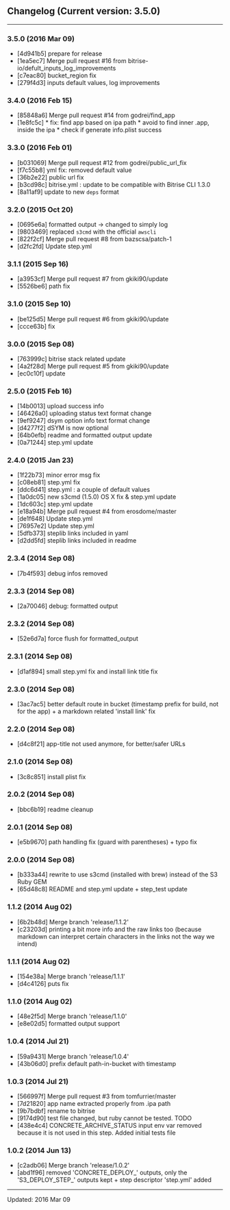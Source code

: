 ## Changelog (Current version: 3.5.0)

-----------------

### 3.5.0 (2016 Mar 09)

* [4d941b5] prepare for release
* [1ea5ec7] Merge pull request #16 from bitrise-io/defult_inputs_log_improvements
* [c7eac80] bucket_region fix
* [279f4d3] inputs default values, log improvements

### 3.4.0 (2016 Feb 15)

* [85848a6] Merge pull request #14 from godrei/find_app
* [1e8fc5c] * fix: find app based on ipa path * avoid to find inner .app, inside the ipa * check if generate info.plist success

### 3.3.0 (2016 Feb 01)

* [b031069] Merge pull request #12 from godrei/public_url_fix
* [f7c55b8] yml fix: removed default value
* [36b2e22] public url fix
* [b3cd98c] bitrise.yml : update to be compatible with Bitrise CLI 1.3.0
* [8a11af9] update to new `deps` format

### 3.2.0 (2015 Oct 20)

* [0695e6a] formatted output -> changed to simply log
* [9803469] replaced `s3cmd` with the official `awscli`
* [822f2cf] Merge pull request #8 from bazscsa/patch-1
* [d2fc2fd] Update step.yml

### 3.1.1 (2015 Sep 16)

* [a3953cf] Merge pull request #7 from gkiki90/update
* [5526be6] path fix

### 3.1.0 (2015 Sep 10)

* [be125d5] Merge pull request #6 from gkiki90/update
* [ccce63b] fix

### 3.0.0 (2015 Sep 08)

* [763999c] bitrise stack related update
* [4a2f28d] Merge pull request #5 from gkiki90/update
* [ec0c10f] update

### 2.5.0 (2015 Feb 16)

* [14b0013] upload success info
* [46426a0] uploading status text format change
* [9ef9247] dsym option info text format change
* [d4277f2] dSYM is now optional
* [64b0efb] readme and formatted output update
* [0a71244] step.yml update

### 2.4.0 (2015 Jan 23)

* [1f22b73] minor error msg fix
* [c08eb81] step.yml fix
* [ddc6d41] step.yml : a couple of default values
* [1a0dc05] new s3cmd (1.5.0) OS X fix & step.yml update
* [1dc603c] step.yml update
* [e18a94b] Merge pull request #4 from erosdome/master
* [de1f648] Update step.yml
* [76957e2] Update step.yml
* [5dfb373] steplib links included in yaml
* [d2dd5fd] steplib links included in readme

### 2.3.4 (2014 Sep 08)

* [7b4f593] debug infos removed

### 2.3.3 (2014 Sep 08)

* [2a70046] debug: formatted output

### 2.3.2 (2014 Sep 08)

* [52e6d7a] force flush for formatted_output

### 2.3.1 (2014 Sep 08)

* [d1af894] small step.yml fix and install link title fix

### 2.3.0 (2014 Sep 08)

* [3ac7ac5] better default route in bucket (timestamp prefix for build, not for the app) + a markdown related 'install link' fix

### 2.2.0 (2014 Sep 08)

* [d4c8f21] app-title not used anymore, for better/safer URLs

### 2.1.0 (2014 Sep 08)

* [3c8c851] install plist fix

### 2.0.2 (2014 Sep 08)

* [bbc6b19] readme cleanup

### 2.0.1 (2014 Sep 08)

* [e5b9670] path handling fix (guard with parentheses) + typo fix

### 2.0.0 (2014 Sep 08)

* [b333a44] rewrite to use s3cmd (installed with brew) instead of the S3 Ruby GEM
* [65d48c8] README and step.yml update + step_test update

### 1.1.2 (2014 Aug 02)

* [6b2b48d] Merge branch 'release/1.1.2'
* [c23203d] printing a bit more info and the raw links too (because markdown can interpret certain characters in the links not the way we intend)

### 1.1.1 (2014 Aug 02)

* [154e38a] Merge branch 'release/1.1.1'
* [d4c4126] puts fix

### 1.1.0 (2014 Aug 02)

* [48e2f5d] Merge branch 'release/1.1.0'
* [e8e02d5] formatted output support

### 1.0.4 (2014 Jul 21)

* [59a9431] Merge branch 'release/1.0.4'
* [43b06d0] prefix default path-in-bucket with timestamp

### 1.0.3 (2014 Jul 21)

* [566997f] Merge pull request #3 from tomfurrier/master
* [7d21820] app name extracted properly from .ipa path
* [9b7bdbf] rename to bitrise
* [9174d90] test file changed, but ruby cannot be tested. TODO
* [438e4c4] CONCRETE_ARCHIVE_STATUS input env var removed because it is not used in this step. Added initial tests file

### 1.0.2 (2014 Jun 13)

* [c2adb06] Merge branch 'release/1.0.2'
* [abd1f96] removed 'CONCRETE_DEPLOY_' outputs, only the 'S3_DEPLOY_STEP_' outputs kept + step descriptor 'step.yml' added

-----------------

Updated: 2016 Mar 09